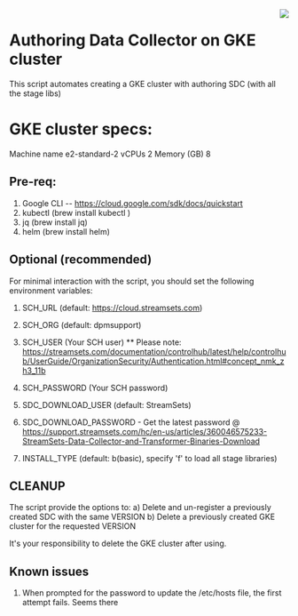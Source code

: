 <img src="/images/readme.png" align="right" />

# Authoring Data Collector on GKE cluster

This script automates creating a GKE cluster with authoring SDC (with all the stage libs)

# GKE cluster specs:

Machine name	   e2-standard-2
vCPUs            2
Memory (GB)     8


## Pre-req:

1) Google CLI -- https://cloud.google.com/sdk/docs/quickstart
2) kubectl (brew install kubectl )
3) jq (brew install jq)
4) helm (brew install helm)

## Optional (recommended)

For minimal interaction with the script, you should set the following environment variables:

1) SCH_URL (default: https://cloud.streamsets.com)

2) SCH_ORG (default: dpmsupport)

3) SCH_USER (Your SCH user) ** Please note: https://streamsets.com/documentation/controlhub/latest/help/controlhub/UserGuide/OrganizationSecurity/Authentication.html#concept_nmk_zh3_11b

4) SCH_PASSWORD (Your SCH password)

5) SDC_DOWNLOAD_USER (default: StreamSets)

6) SDC_DOWNLOAD_PASSWORD - Get the latest password @ https://support.streamsets.com/hc/en-us/articles/360046575233-StreamSets-Data-Collector-and-Transformer-Binaries-Download

7) INSTALL_TYPE (default: b(basic), specify 'f' to load all stage libraries)

## CLEANUP

The script provide the options to:
a)  Delete and un-register a previously created SDC with the same VERSION
b)  Delete a previously created GKE cluster for the requested VERSION

It's your responsibility to delete the GKE cluster after using.

## Known issues

1) When prompted for the password to update the /etc/hosts file, the first attempt fails. Seems there

